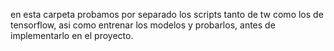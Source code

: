 en esta carpeta probamos por separado los scripts tanto de tw como los de tensorflow, asi como entrenar los modelos y probarlos, antes de implementarlo en el proyecto.